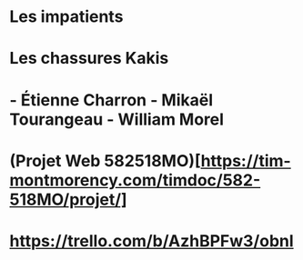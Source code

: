 # Les impatients
# Les chassures Kakis
# - Étienne Charron - Mikaël Tourangeau - William Morel
# (Projet Web 582518MO)[https://tim-montmorency.com/timdoc/582-518MO/projet/]
# https://trello.com/b/AzhBPFw3/obnl

  
